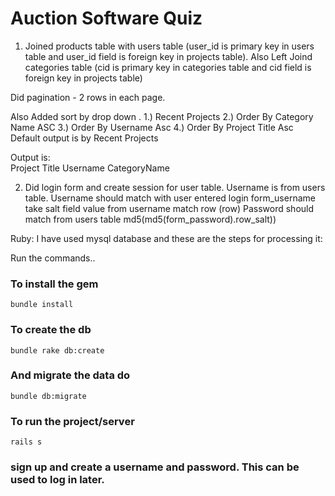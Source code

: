 # Auction Software Quiz

1. Joined products table with users table (user_id is primary key in users table and user_id field is foreign key in projects table).  Also Left Joind categories table (cid is primary key in categories table and cid  field is foreign key in projects table) 

Did pagination - 2 rows in each page.

Also Added sort by drop down .
1.) Recent Projects
2.) Order By Category Name ASC
3.) Order By Username Asc
4.) Order By Project Title Asc
Default output is by Recent Projects 

Output is:    
Project Title  Username  CategoryName 

2. Did login form and create session for user table.
Username is from users table. Username should match with user entered login form_username take salt field value from username match row (row) Password should match from users table md5(md5(form_password).row_salt))

Ruby:
I have used mysql database and these are the steps for processing it:

Run the commands..

### To install the gem
`bundle install`

### To create the db
`bundle rake db:create `

### And migrate the data do
`bundle db:migrate`

### To run the project/server
`rails s`

### sign up and create a username and password. This can be used to log in later.
